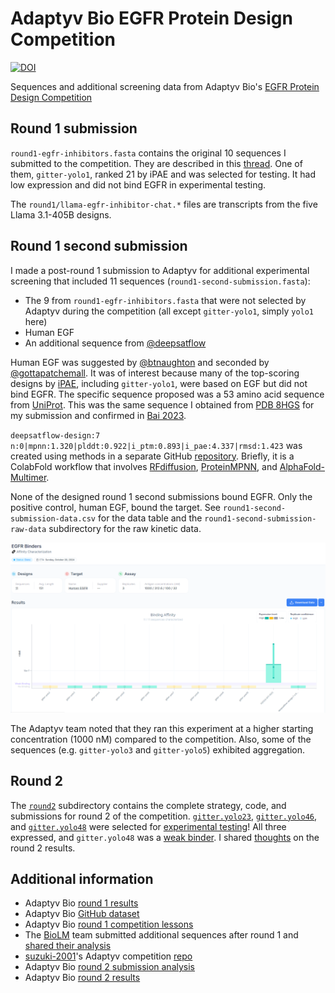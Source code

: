 # Adaptyv Bio EGFR Protein Design Competition
[![DOI](https://zenodo.org/badge/DOI/10.5281/zenodo.13972594.svg)](https://doi.org/10.5281/zenodo.13972594)

Sequences and additional screening data from Adaptyv Bio's [EGFR Protein Design Competition](https://design.adaptyvbio.com/)

## Round 1 submission
`round1-egfr-inhibitors.fasta` contains the original 10 sequences I submitted to the competition.
They are described in this [thread](https://x.com/anthonygitter/status/1827760228122738689).
One of them, `gitter-yolo1`, ranked 21 by iPAE and was selected for testing.
It had low expression and did not bind EGFR in experimental testing.

The `round1/llama-egfr-inhibitor-chat.*` files are transcripts from the five Llama 3.1-405B designs.

## Round 1 second submission
I made a post-round 1 submission to Adaptyv for additional experimental screening that included 11 sequences (`round1-second-submission.fasta`):
- The 9 from `round1-egfr-inhibitors.fasta` that were not selected by Adaptyv during the competition (all except `gitter-yolo1`, simply `yolo1` here)
- Human EGF
- An additional sequence from [@deepsatflow](https://x.com/deepsatflow/status/1838608857372733659)

Human EGF was suggested by [@btnaughton](https://x.com/btnaughton/status/1838659396337099172) and seconded by [@gottapatchemall](https://x.com/gottapatchemall/status/1838678445725036671).
It was of interest because many of the top-scoring designs by [iPAE](https://design.adaptyvbio.com/), including `gitter-yolo1`, were based on EGF but did not bind EGFR.
The specific sequence proposed was a 53 amino acid sequence from [UniProt](https://www.uniprot.org/uniprotkb/P01133/entry#PRO_0000007541).
This was the same sequence I obtained from [PDB 8HGS](https://www.rcsb.org/sequence/8hgs) for my submission and confirmed in [Bai 2023](https://doi.org/10.1038/s41421-023-00523-5).

`deepsatflow-design:7 n:0|mpnn:1.320|plddt:0.922|i_ptm:0.893|i_pae:4.337|rmsd:1.423` was created using methods in a separate GitHub [repository](https://github.com/deepsatflow/adaptyv-bio-pdc).
Briefly, it is a ColabFold workflow that involves [RFdiffusion](https://doi.org/10.1038/s41586-023-06415-8), [ProteinMPNN](https://doi.org/10.1126/science.add2187), and [AlphaFold-Multimer](https://doi.org/10.1101/2021.10.04.463034).

None of the designed round 1 second submissions bound EGFR.
Only the positive control, human EGF, bound the target.
See `round1-second-submission-data.csv` for the data table and the `round1-second-submission-raw-data` subdirectory for the raw kinetic data.

![Round 1 second submission summary graph](round1-second-submission-summary-graph.png)

The Adaptyv team noted that they ran this experiment at a higher starting concentration (1000 nM) compared to the competition.
Also, some of the sequences (e.g. `gitter-yolo3` and `gitter-yolo5`) exhibited aggregation.

## Round 2
The [`round2`](round2/) subdirectory contains the complete strategy, code, and submissions for round 2 of the competition.
[`gitter.yolo23`](https://foundry.adaptyvbio.com/competition?design=f3c0aea4-b342-4ac7-9785-e91457dda544), [`gitter.yolo46`](https://foundry.adaptyvbio.com/competition?design=bda4367e-cf6f-47f6-8064-d74c78d63049), and [`gitter.yolo48`](https://foundry.adaptyvbio.com/competition?design=c4cd77a9-b7bf-49ee-9b8d-e54373708919) were selected for [experimental testing](https://foundry.adaptyvbio.com/egfr_design_competition_2)!
All three expressed, and `gitter.yolo48` was a [weak binder](https://foundry.adaptyvbio.com/competition).
I shared [thoughts](https://x.com/anthonygitter/status/1865608416418288043) on the round 2 results.

## Additional information
- Adaptyv Bio [round 1 results](https://foundry.adaptyvbio.com/egfr_design_competition)
- Adaptyv Bio [GitHub dataset](https://github.com/adaptyvbio/egfr_competition_1)
- Adaptyv Bio [round 1 competition lessons](https://adaptyvbio.substack.com/p/protein-optimization-102-lessons)
- The [BioLM](https://biolm.ai/) team submitted additional sequences after round 1 and [shared their analysis](https://x.com/NikhilHaas/status/1844446275967779284)
- [suzuki-2001](https://github.com/suzuki-2001)'s Adaptyv competition [repo](https://github.com/suzuki-2001/adaptyv-protein-comp)
- Adaptyv Bio [round 2 submission analysis](https://www.adaptyvbio.com/blog/po103)
- Adaptyv Bio [round 2 results](https://foundry.adaptyvbio.com/competition)
